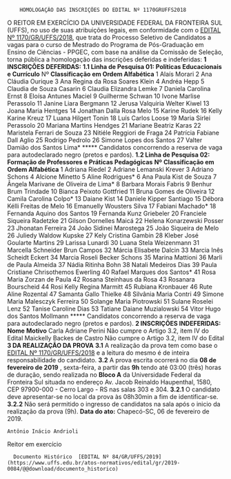         HOMOLOGAÇÃO DAS INSCRIÇÕES DO EDITAL Nº 1170GRUFFS2018  

 O REITOR EM EXERCÍCIO DA UNIVERSIDADE FEDERAL DA FRONTEIRA SUL (UFFS), no uso de suas atribuições legais, em conformidade com o [EDITAL Nº 1170/GR/UFFS/2018](https://www.uffs.edu.br/atos-normativos/edital/gr/2018-1170), que trata do Processo Seletivo de Candidatos a vagas para o curso de Mestrado do Programa de Pós-Graduação em Ensino de Ciências - PPGEC, com base na análise da Comissão de Seleção, torna pública a homologação das inscrições deferidas e indeferidas:  **1 INSCRIÇÕES DEFERIDAS:** **1.1 Linha de Pesquisa 01: Políticas Educacionais e Currículo**    Nº  **Classificação em Ordem Alfabética**     1   Alaís Morari     2   Ana Cláudia Ourique     3   Ana Regina da Rosa Soares Klein     4   Andréa Hepp     5   Claudia de Souza Casarin     6   Claudia Elizandra Lemke     7   Daniela Carolina Ernst     8   Eloísa Antunes Maciel     9   Guilherme Schwan     10   Ivone Marlise Perassolo     11   Janine Liara Bergmann     12   Jerusa Valquiria Welter Kiwel     13   Joana Maria Hentges     14   Jonathan Dalla Rosa Melo     15   Karine Rudek     16   Kelly Karine Kreuz     17   Luana Hilgert Tonin     18   Luís Carlos Loose     19   Maria Sirlei Perassolo     20   Mariana Martins Hendges     21   Mariane Beatriz Karas     22   Maristela Ferrari de Souza     23   Nitiéle Reggiori de Fraga     24   Patrícia Fabiane Dall Aglio     25   Rodrigo Pedrolo     26   Simone Lopes dos Santos     27   Valter Damião dos Santos Lima*     *****  Candidatos concorrendo a reserva de vaga para autodeclarado negro (pretos e pardos). **1.2 Linha de Pesquisa 02: Formação de Professores e Práticas Pedagógicas**     **Nº**    **Classificação em Ordem Alfabética**     1   Adriana Riedel     2   Adriane Lemanski Krever     3   Adriano Schons     4   Alcione Minetto     5   Aline Rodrigues*     6   Ana Paula Kist de Souza     7   Ângela Marivane de Oliveira de Lima*     8   Barbara Morais Fabris     9   Benhur Brum Trindade     10   Bianca Peixoto Gottfried     11   Bruna Gomes de Oliveira     12   Camila Carolina Colpo*     13   Daiane Kist     14   Daniele Kipper Santiago     15   Débora Kélli Freitas de Melo     16   Emanuelly Wousters Silva     17   Fabiani Machado*     18   Fernanda Aquino dos Santos     19   Fernanda Kunz Griebeler     20   Franciele Siqueira Radetzke     21   Gilson Dornelles Maicá     22   Helena Konarzewski Posser     23   Jhonatan Ferreira     24   João Sidinei Marostega     25   João Siqueira de Melo     26   Juliedy Waldow Kupske     27   Kely Cristina Gambin     28   Kleber José Goularte Martins     29   Larissa Lunardi     30   Luana Stela Weizenmann     31   Marcella Schneider Brun Campos     32   Márcia Elisabete Dalcin     33   Marcia Inês Scheidt Eckert     34   Marcia Roseli Becker Schons     35   Marina Mattioni     36   Marli de Paula Almeida     37   Nádia Ritinha Bohn     38   Natali Medeiros Dias     39   Paula Cristiane Chrisothemos Ewerling     40   Rafael Marques dos Santos*     41   Rosa Maria Zorzan de Paula     42   Rosana Steinhaus da Rosa     43   Rosanara Bourscheid     44   Rosi Kelly Regina Marmitt     45   Rubiana Kronbauer     46   Rute Aline Rozental     47   Samanta Gallo Thielke     48   Silvânia Maria Contri     49   Simone Maria Malesczyk Ferreira     50   Solange Maria Piotrowski     51   Sulane Roselei Lenz     52   Tanise Caroline Dias     53   Tatiane Daiane Muzialowski     54   Vitor Hugo dos Santos Mollmann     *****  Candidatos concorrendo a reserva de vaga para autodeclarado negro (pretos e pardos).  **2 INSCRIÇÕES INDEFERIDAS:**     **Nome**   **Motivo**      Carla Adriane Perini   Não cumpre o Artigo 3.2, item IV do Edital     Maickelly Backes de Castro   Não cumpre o Artigo 3.2, item IV do Edital      **3 DA REALIZAÇÃO DA PROVA** **3.1**  A realização da prova tem como base o [EDITAL Nº 1170/GR/UFFS/2018](https://www.uffs.edu.br/atos-normativos/edital/gr/2018-1170) e a leitura do mesmo é de inteira responsabilidade do candidato. **3.2**  A prova escrita ocorrerá no dia **08 de fevereiro de 2019** , sexta-feira, a partir das **9h** tendo até 03:00 (três) horas de duração, sendo realizada no **Bloco A** da Universidade Federal da Fronteira Sul situada no endereço Av. Jacob Reinaldo Haupenthal, 1580, CEP 97900-000 - Cerro Largo - RS nas salas 303 e 304. **3.2.1**  O candidato deve apresentar-se no local da prova às 08h30min a fim de identificar-se. **3.2.2**  Não será permitido o ingresso de candidatos na sala após o inicio da realização da prova (9h).      **Data do ato:** Chapecó-SC, 06 de fevereiro de 2019.   
 

    Antônio Inácio Andrioli   
 Reitor em exercício 

      Documento Histórico  [EDITAL Nº 84/GR/UFFS/2019](https://www.uffs.edu.br/atos-normativos/edital/gr/2019-0084/@@download/documento_historico)     
      